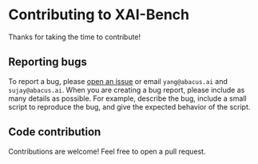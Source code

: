 # Contributing to XAI-Bench

Thanks for taking the time to contribute!

## Reporting bugs

To report a bug, please [open an issue](https://github.com/abacusai/xai-bench/issues) or email `yang@abacus.ai`
and `sujay@abacus.ai`. When you are creating a bug report, please include as many details as possible. For example,
describe the bug, include a small script to reproduce the bug, and give the expected behavior of the script.

## Code contribution

Contributions are welcome! Feel free to open a pull request.
